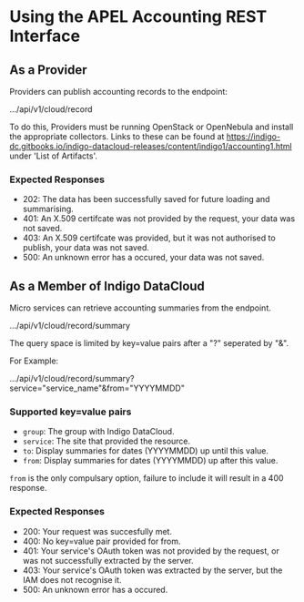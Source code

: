 # Using the APEL Accounting REST Interface

## As a Provider

Providers can publish accounting records to the endpoint:

.../api/v1/cloud/record

To do this, Providers must be running OpenStack or OpenNebula and install the appropriate collectors. Links to these can be found at https://indigo-dc.gitbooks.io/indigo-datacloud-releases/content/indigo1/accounting1.html under 'List of Artifacts'.

### Expected Responses
* 202: The data has been successfully saved for future loading and summarising.
* 401: An X.509 certifcate was not provided by the request, your data was not saved.
* 403: An X.509 certifcate was provided, but it was not authorised to publish, your data was not saved.
* 500: An unknown error has a occured, your data was not saved.

## As a Member of Indigo DataCloud

Micro services can retrieve accounting summaries from the endpoint.

.../api/v1/cloud/record/summary

The query space is limited by key=value pairs after a "?" seperated by "&".

For Example:

.../api/v1/cloud/record/summary?service="service_name"&from="YYYYMMDD"

### Supported key=value pairs

* `group`: The group with Indigo DataCloud.
* `service`: The site that provided the resource.
* `to`: Display summaries for dates (YYYYMMDD) up until this value.
* `from`: Display summaries for dates (YYYYMMDD) up after this value.

`from` is the only compulsary option, failure to include it will result in a 400 response.

### Expected Responses
* 200: Your request was succesfully met.
* 400: No key=value pair provided for from.
* 401: Your service's OAuth token was not provided by the request, or was not successfully extracted by the server.
* 403: Your service's OAuth token was extracted by the server, but the IAM does not recognise it. 
* 500: An unknown error has a occured.
